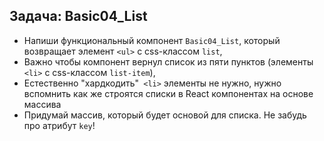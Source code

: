## Задача: Basic04_List
- Напиши функциональный компонент `Basic04_List`, который возвращает элемент `<ul>` с css-классом `list`, 
- Важно чтобы компонент вернул список из пяти пунктов (элементы `<li>` c css-классом `list-item`),
- Естественно "хардкодить"` <li>` элементы не нужно, нужно вспомнить как же строятся списки в React компонентах на основе массива
- Придумай массив, который будет основой для списка. Не забудь про атрибут `key`!